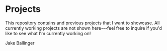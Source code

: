 # Projects
This repository contains and previous projects that I want to showcase. All currently working projects are not shown here---feel free to inquire if you'd like to see what I'm currently working on!

Jake Ballinger
